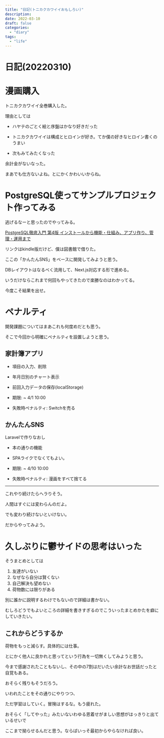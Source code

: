 ```yaml
---
title: "日記(トニカクカワイイおもしろい)"
description:
date: 2022-03-10
draft: false
categories:
  - "diary"
tags:
  - "life"
---
```

# 日記(20220310)

# 漫画購入

トニカクカワイイ全巻購入した。

理由としては

* ハヤテのごとく絵と序盤はかなり好きだった

* トニカクカワイイは構成とヒロインが好き。てか僕の好きなヒロイン書くのうまい

* 次もみてみたくなった

余計金がないなった。

まあでも仕方ないよね。とにかくかわいいからね。

# PostgreSQL使ってサンプルプロジェクト作ってみる

逃げるなーと思ったのでやってみる。

[PostgreSQL徹底入門 第4版 インストールから機能・仕組み、アプリ作り、管理・運用まで](https://www.amazon.co.jp/dp/B07VVQSZXD/ref=dp-kindle-redirect?_encoding=UTF8&btkr=1)

リンクはkindle版だけど、僕は図書館で借りた。

ここの「かんたんSNS」をベースに開発してみようと思う。

DBレイアウトはなるべく流用して、Next.js対応する形で進める。

いうだけならこれまで何回もやってきたので楽勝なのはわかってる。

今度こそ結果を出せ。

# ペナルティ

開発課題についてはまあこれも何度めだとも思う。

そこで今回から明確にペナルティを設置しようと思う。

## 家計簿アプリ

* 項目の入力、削除

* 年月日別のチャート表示

* 前回入力データの保存(localStorage)

* 期限: ~ 4/1 10:00

* 失敗時ペナルティ: Switchを売る

## かんたんSNS

Laravelで作りなおし

* 本の通りの機能

* SPAライクでなくてもよい。

* 期限: ~ 4/10 10:00

* 失敗時ペナルティ: 漫画をすべて捨てる

---

これやり続けたらヘラりそう。

人間はすぐには変わらんのだよ。


でも変わり続けないといけない。

だからやってみよう。

# 久しぶりに鬱サイドの思考はいった

そうまとめとしては

1. 友達がいない
2. なぜなら自分は賢くない
3. 自己解決も望めない
4. 荷物数には限りがある

別に誰かに説明するわけでもないので詳細は書かない。

むしろどうでもよいところの詳細を書きすぎるのでこういったまとめかたを癖にしていきたい。

## これからどうするか

荷物をもっと減らす。具体的には仕事。

とにかく他人に良かれと思ってという行為を一切無くしてみようと思う。

今まで感謝されたこともないし、その中の7割はだいたい余計なお世話だったと自覚もある。

おそらく残りもそうだろう。

いわれたことをその通りにやりつつ、

ただ学習はしていく。冒険はするな。もう疲れた。

おそらく「してやった」みたいないわゆる恩着せがましい思想がはっきりと出ているせいで

ここまで拗らせるんだと思う。ならばいっそ最初からやらなければ良い。
